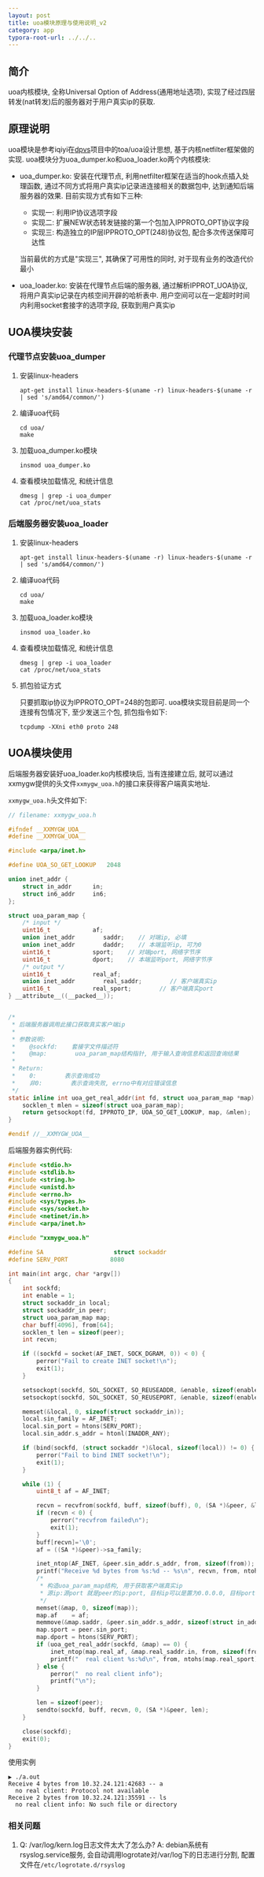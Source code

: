 ```yaml
---
layout: post
title: uoa模块原理与使用说明_v2
category: app
typora-root-url: ../../..
---
```


## 简介

uoa内核模块, 全称Universal Option of Address(通用地址选项), 实现了经过四层转发(nat转发)后的服务器对于用户真实ip的获取.

## 原理说明

uoa模块是参考iqiyi在[dpvs](https://github.com/iqiyi/dpvs)项目中的toa/uoa设计思想, 基于内核netfilter框架做的实现. uoa模块分为uoa_dumper.ko和uoa_loader.ko两个内核模块:

* uoa_dumper.ko: 安装在代理节点, 利用netfilter框架在适当的hook点插入处理函数, 通过不同方式将用户真实ip记录进连接相关的数据包中, 达到通知后端服务器的效果. 目前实现方式有如下三种:
  
  - 实现一: 利用IP协议选项字段
  - 实现二: 扩展NEW状态转发链接的第一个包加入IPPROTO_OPT协议字段
  - 实现三: 构造独立的IP层IPPROTO_OPT(248)协议包, 配合多次传送保障可达性
  
  当前最优的方式是"实现三", 其确保了可用性的同时, 对于现有业务的改造代价最小

* uoa_loader.ko: 安装在代理节点后端的服务器, 通过解析IPPROT_UOA协议, 将用户真实ip记录在内核空间开辟的哈析表中. 用户空间可以在一定超时时间内利用socket套接字的选项字段, 获取到用户真实ip

## UOA模块安装

### 代理节点安装uoa_dumper

1. 安装linux-headers
   
   ```shell
   apt-get install linux-headers-$(uname -r) linux-headers-$(uname -r | sed 's/amd64/common/')
   ```

2. 编译uoa代码
   
   ```
   cd uoa/
   make
   ```

3. 加载uoa_dumper.ko模块
   
   ```shell
   insmod uoa_dumper.ko
   ```

4. 查看模块加载情况, 和统计信息
   
   ```shell
   dmesg | grep -i uoa_dumper
   cat /proc/net/uoa_stats
   ```

### 后端服务器安装uoa_loader

1. 安装linux-headers
   
   ```shell
   apt-get install linux-headers-$(uname -r) linux-headers-$(uname -r | sed 's/amd64/common/')
   ```

2. 编译uoa代码
   
   ```
   cd uoa/
   make
   ```

3. 加载uoa_loader.ko模块
   
   ```shell
   insmod uoa_loader.ko
   ```

4. 查看模块加载情况, 和统计信息
   
   ```shell
   dmesg | grep -i uoa_loader
   cat /proc/net/uoa_stats
   ```

5. 抓包验证方式
   
   只要抓取ip协议为IPPROTO_OPT=248的包即可. uoa模块实现目前是同一个连接有包情况下, 至少发送三个包, 抓包指令如下:
   
   ```
   tcpdump -XXni eth0 proto 248
   ```

## UOA模块使用

后端服务器安装好uoa_loader.ko内核模块后, 当有连接建立后, 就可以通过xxmygw提供的头文件`xxmygw_uoa.h`的接口来获得客户端真实地址.

`xxmygw_uoa.h`头文件如下:

```c
// filename: xxmygw_uoa.h

#ifndef __XXMYGW_UOA__
#define __XXMYGW_UOA__

#include <arpa/inet.h>

#define UOA_SO_GET_LOOKUP   2048

union inet_addr {
    struct in_addr      in;
    struct in6_addr     in6;
};

struct uoa_param_map {
    /* input */
    uint16_t            af;
    union inet_addr        saddr;    // 对端ip, 必填
    union inet_addr        daddr;    // 本端监听ip, 可为0
    uint16_t            sport;    // 对端port, 网络字节序
    uint16_t            dport;    // 本端监听port, 网络字节序
    /* output */
    uint16_t            real_af;
    union inet_addr        real_saddr;        // 客户端真实ip
    uint16_t            real_sport;        // 客户端真实port
} __attribute__((__packed__));


/*
 * 后端服务器调用此接口获取真实客户端ip
 *
 * 参数说明: 
 *    @sockfd:    套接字文件描述符
 *    @map:        uoa_param_map结构指针, 用于输入查询信息和返回查询结果
 * 
 * Return: 
 *    0:        表示查询成功
 *    非0:        表示查询失败, errno中有对应错误信息
 */
static inline int uoa_get_real_addr(int fd, struct uoa_param_map *map) {
    socklen_t mlen = sizeof(struct uoa_param_map);
    return getsockopt(fd, IPPROTO_IP, UOA_SO_GET_LOOKUP, map, &mlen);
}

#endif //__XXMYGW_UOA__
```

后端服务器实例代码:

```c
#include <stdio.h>
#include <stdlib.h>
#include <string.h>
#include <unistd.h>
#include <errno.h>
#include <sys/types.h>
#include <sys/socket.h>
#include <netinet/in.h>
#include <arpa/inet.h>

#include "xxmygw_uoa.h"

#define SA                    struct sockaddr
#define SERV_PORT            8080

int main(int argc, char *argv[])
{
    int sockfd;
    int enable = 1;
    struct sockaddr_in local;
    struct sockaddr_in peer;
    struct uoa_param_map map;
    char buff[4096], from[64];
    socklen_t len = sizeof(peer);
    int recvn;

    if ((sockfd = socket(AF_INET, SOCK_DGRAM, 0)) < 0) {
        perror("Fail to create INET socket!\n");
        exit(1);
    }

    setsockopt(sockfd, SOL_SOCKET, SO_REUSEADDR, &enable, sizeof(enable));
    setsockopt(sockfd, SOL_SOCKET, SO_REUSEPORT, &enable, sizeof(enable));

    memset(&local, 0, sizeof(struct sockaddr_in));
    local.sin_family = AF_INET;
    local.sin_port = htons(SERV_PORT);
    local.sin_addr.s_addr = htonl(INADDR_ANY);

    if (bind(sockfd, (struct sockaddr *)&local, sizeof(local)) != 0) {
        perror("Fail to bind INET socket!\n");
        exit(1);
    }

    while (1) {
        uint8_t af = AF_INET;

        recvn = recvfrom(sockfd, buff, sizeof(buff), 0, (SA *)&peer, &len);
        if (recvn < 0) {
            perror("recvfrom failed\n");
            exit(1);
        }
        buff[recvn]='\0';
        af = ((SA *)&peer)->sa_family;

        inet_ntop(AF_INET, &peer.sin_addr.s_addr, from, sizeof(from));
        printf("Receive %d bytes from %s:%d -- %s\n", recvn, from, ntohs(peer.sin_port), buff);
        /*
         * 构造uoa_param_map结构, 用于获取客户端真实ip
         * 源ip:源port 就是peer的ip:port, 目标ip可以是置为0.0.0.0, 目标port填服务器监听的端口
         */
        memset(&map, 0, sizeof(map));
        map.af    = af;
        memmove(&map.saddr, &peer.sin_addr.s_addr, sizeof(struct in_addr));
        map.sport = peer.sin_port;
        map.dport = htons(SERV_PORT);
        if (uoa_get_real_addr(sockfd, &map) == 0) {
            inet_ntop(map.real_af, &map.real_saddr.in, from, sizeof(from));
            printf("  real client %s:%d\n", from, ntohs(map.real_sport));
        } else {
            perror("  no real client info");
            printf("\n");
        }

        len = sizeof(peer);
        sendto(sockfd, buff, recvn, 0, (SA *)&peer, len);
    }

    close(sockfd);
    exit(0);
}
```

使用实例

```shell
▶ ./a.out 
Receive 4 bytes from 10.32.24.121:42683 -- a
  no real client: Protocol not available
Receive 2 bytes from 10.32.24.121:35591 -- ls
  no real client info: No such file or directory
```

### 相关问题

1. Q: /var/log/kern.log日志文件太大了怎么办?
   A: debian系统有rsyslog.service服务, 会自动调用logrotate对/var/log下的日志进行分割, 配置文件在`/etc/logrotate.d/rsyslog`
